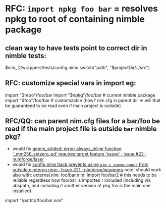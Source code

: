 # RFC: `import npkg foo bar` =  resolves npkg to root of containing nimble package

## clean way to have tests point to correct dir in nimble tests:
$nim_D/wrappers/tests/config.nims
switch("path", "$projectDir/../src")

## RFC: customize special vars in import eg:
import "$repo"/foo/bar
import "$npkg"/foo/bar # current nimble package
import "$foo"/foo/bar # customizable (how? nim.cfg in parent dir => will that be guaranteed to be read even if main project is outside)

## RFC/QQ: can parent nim.cfg files for a bar/foo be read if the main project file is outside `bar` nimble pkg?
* would fix [gemm_strided: error: always_inline function '_mm256_setzero_pd' requires target feature 'xsave' · Issue #22 · numforge/laser](https://github.com/numforge/laser/issues/22)
* would fix [config.nims hack prevents using `nim c somewrapper` from outside nimterop repo · Issue #21 · nimterop/wrappers](https://github.com/nimterop/wrappers/issues/21)
note: should work also with:
external.nim:
foo/bar.nim:
import foo/bar2 # this needs to be reliable regardless how foo/bar is imported / included (including via abspath, and including if another version of pkg foo is the main one installed)

import "/pathto/foo/bar.nim"



